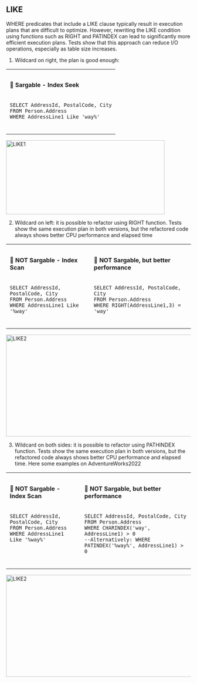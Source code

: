 ## LIKE
WHERE predicates that include a LIKE clause typically result in execution plans that are difficult to optimize. However, rewriting the LIKE condition using functions such as RIGHT and PATINDEX can lead to significantly more efficient execution plans. Tests show that this approach can reduce I/O operations, especially as table size increases.

1. Wildcard on right, the plan is good enough:

<table>
  <tr>
    <td style="vertical-align: top; padding: 10px;">
      <h4>🔹 Sargable - Index Seek</h4>
      <pre><code>
SELECT AddressId, PostalCode, City
FROM Person.Address
WHERE AddressLine1 Like 'way%'
      </code></pre>
    </td>
  </tr>
</table>

<div style="text-align: left;">
<img width="432" height="202" alt="LIKE1" src="https://github.com/user-attachments/assets/64dacae3-ce39-42b4-8f8c-4d464932b5f9" />
</div>



2. Wildcard on left: it is possible to refactor using RIGHT function. Tests show the same execution plan in both versions, but the refactored code always shows better CPU performance and elapsed time

<table>
  <tr>
    <td style="vertical-align: top; padding: 10px;">
      <h4>🔹 NOT Sargable - Index Scan</h4>
      <pre><code>
SELECT AddressId, PostalCode, City
FROM Person.Address
WHERE AddressLine1 Like '%way'
      </code></pre>
    </td>
    <td style="vertical-align: top; padding: 10px;">
      <h4>🔹 NOT Sargable, but better performance</h4>
      <pre><code>
SELECT AddressId, PostalCode, City
FROM Person.Address
WHERE RIGHT(AddressLine1,3) = 'way'
      </code></pre>
    </td>
  </tr>
</table>

<div style="text-align: left;">
<img width="1865" height="278" alt="LIKE2" src="https://github.com/user-attachments/assets/6518eb12-dc7c-4a86-b2f4-abd26647b7e1" />
</div>

3. Wildcard on both sides:
   it is possible to refactor using PATHINDEX function. Tests show the same execution plan in both versions, but the refactored code always shows better CPU performance and elapsed time. Here some examples on AdventureWorks2022
   
<table>
  <tr>
    <td style="vertical-align: top; padding: 10px;">
      <h4>🔹 NOT Sargable - Index Scan</h4>
      <pre><code>
SELECT AddressId, PostalCode, City
FROM Person.Address
WHERE AddressLine1 Like '%way%'
      </code></pre>
    </td>
    <td style="vertical-align: top; padding: 10px;">
      <h4>🔹 NOT Sargable, but better performance</h4>
      <pre><code>
SELECT AddressId, PostalCode, City
FROM Person.Address
WHERE CHARINDEX('way', AddressLine1) > 0
--Alternatively: WHERE PATINDEX('%way%', AddressLine1) > 0
      </code></pre>
    </td>
  </tr>
</table>

<div style="text-align: left;">
<img width="1865" height="278" alt="LIKE2" src="https://github.com/user-attachments/assets/6518eb12-dc7c-4a86-b2f4-abd26647b7e1" />
</div>



